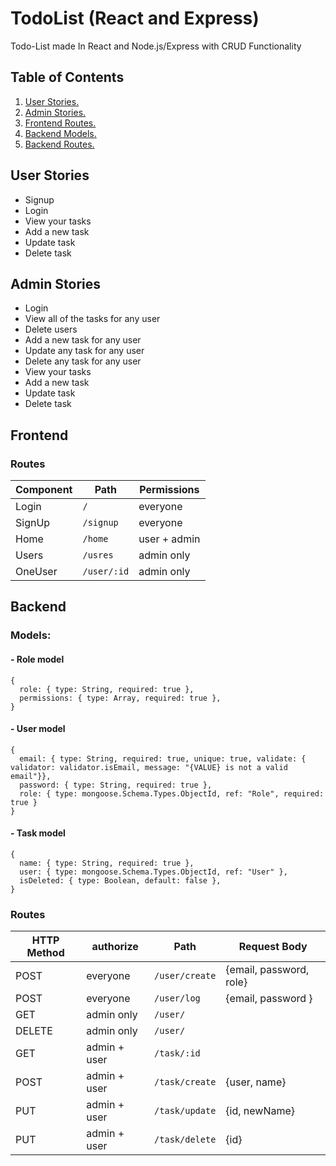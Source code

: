 # TodoList (React and Express)
Todo-List made In React and Node.js/Express with CRUD Functionality

## Table of Contents
1. [ User Stories. ](#userStor)
2. [ Admin Stories. ](#adminSto)
3. [ Frontend Routes. ](#frontRoutes)
4. [ Backend Models.  ](#backM)
5. [ Backend Routes.  ](#backR)

<a name="userStor"></a>
## User Stories
- Signup
- Login
- View your tasks
- Add a new task
- Update task
- Delete task

<a name="adminSto"></a>
## Admin Stories
- Login
- View all of the tasks for any user
- Delete users
- Add a new task for any user
- Update any task for any user
- Delete any task for any user
- View your tasks
- Add a new task
- Update task
- Delete task


## Frontend
<a name="frontRoutes"></a>
### Routes
Component     |     Path      |  Permissions
------------- | -----------   | ------------
Login         | `/`           | everyone
SignUp        | `/signup`     | everyone
Home          | `/home`       | user + admin 
Users         | `/usres`      | admin only 
OneUser       | `/user/:id`   | admin only 

<a name="backM"></a>
## Backend

### Models:
#### - Role model 
```
{
  role: { type: String, required: true },
  permissions: { type: Array, required: true },
}
```
#### - User model 
```
{
  email: { type: String, required: true, unique: true, validate: { validator: validator.isEmail, message: "{VALUE} is not a valid email"}},
  password: { type: String, required: true },
  role: { type: mongoose.Schema.Types.ObjectId, ref: "Role", required: true }
}
```
#### - Task model 
```
{
  name: { type: String, required: true },
  user: { type: mongoose.Schema.Types.ObjectId, ref: "User" },
  isDeleted: { type: Boolean, default: false },
}
```
<a name="backR"></a>
### Routes
HTTP Method   | authorize     |    Path       |  Request Body         
------------- | -----------   | ------------  |---------------------- 
POST          | everyone      |`/user/create` |{email, password, role}
POST          | everyone      |`/user/log`    |{email, password }     
GET           | admin only    |`/user/`       |                       
DELETE        | admin only    |`/user/`       |                       
GET           | admin + user  |`/task/:id`    | 
POST          | admin + user  |`/task/create` |{user, name}
PUT           | admin + user  |`/task/update` |{id, newName}
PUT           | admin + user  |`/task/delete` |{id}
